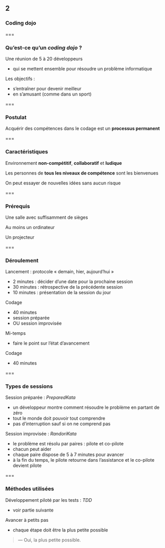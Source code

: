<!-- .slide: data-background-image="images/swcraftmanship.jpg" data-background-size="100%" class="chapter" -->
## 2
### Coding dojo

===

<!-- .slide: class="slide" -->
### Qu’est-ce qu’un _coding dojo_ ?

Une réunion de 5 à 20 développeurs
 - qui se mettent ensemble pour résoudre un problème informatique

Les objectifs :
 - s’entraîner pour devenir meilleur
 - en s’amusant (comme dans un sport)

===

<!-- .slide: class="slide" -->
### Postulat

Acquérir des compétences dans le codage est un <strong>processus permanent</strong>

===

<!-- .slide: class="slide" -->
### Caractéristiques

Environnement <strong>non-compétitif</strong>, <strong>collaboratif</strong> et <strong>ludique</strong>

Les personnes de <strong>tous les niveaux de compétence</strong> sont les bienvenues

On peut essayer de nouvelles idées sans aucun risque

===

<!-- .slide: class="slide" -->
### Prérequis

Une salle avec suffisamment de sièges

Au moins un ordinateur

Un projecteur

===

<!-- .slide: class="slide" -->
### Déroulement

Lancement : protocole « demain, hier, aujourd’hui »
 - 2 minutes : décider d’une date pour la prochaine session
 - 30 minutes : rétrospective de la précédente session
 - 10 minutes : présentation de la session du jour

Codage
 - 40 minutes
 - session préparée
 - OU session improvisée

Mi-temps
 - faire le point sur l’état d’avancement

Codage
 - 40 minutes

===

<!-- .slide: class="slide" -->
### Types de sessions 

Session préparée : _PreparedKata_
 
 - un développeur montre comment résoudre le problème en partant de zéro
 - tout le monde doit pouvoir tout comprendre
 - pas d’interruption sauf si on ne comprend pas
 
Session improvisée : _RandoriKata_

 - le problème est résolu par paires : pilote et co-pilote
 - chacun peut aider
 - chaque paire dispose de 5 à 7 minutes pour avancer
 - à la fin du temps, le pilote retourne dans l’assistance et le co-pilote devient pilote

===

<!-- .slide: class="slide" -->
### Méthodes utilisées

Développement piloté par les tests : _TDD_
 - voir partie suivante

Avancer à petits pas
 - chaque étape doit être la plus petite possible
 <blockquote>— Oui, la plus petite possible.</blockquote>
